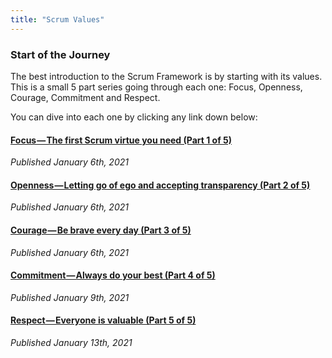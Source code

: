 ```yaml
---
title: "Scrum Values"
---
```

### Start of the Journey
The best introduction to the Scrum Framework is by starting with its values. This is a small 5 part series going through each one: Focus, Openness, Courage, Commitment and Respect.

You can dive into each one by clicking any link down below:
#### [Focus — The first Scrum virtue you need (Part 1 of 5)](https://medium.com/the-boring-team/focus-the-first-scrum-virtue-you-need-part-1-of-5-f88433e6b5d1?source=your_stories_page----------------------------------------)
*Published January 6th, 2021*

#### [Openness — Letting go of ego and accepting transparency (Part 2 of 5)](https://medium.com/the-boring-team/openness-letting-go-of-ego-and-accepting-transparency-part-2-of-5-fa718e464edf?source=your_stories_page----------------------------------------)
*Published January 6th, 2021*

#### [Courage — Be brave every day (Part 3 of 5)](https://medium.com/the-boring-team/courage-be-brave-every-day-part-3-of-5-88666320542e?source=your_stories_page----------------------------------------)
*Published January 6th, 2021*

#### [Commitment — Always do your best (Part 4 of 5)](https://medium.com/the-boring-team/commitment-always-do-your-best-part-4-of-5-679ca701d995?source=your_stories_page----------------------------------------)
*Published January 9th, 2021*

#### [Respect — Everyone is valuable (Part 5 of 5)](https://medium.com/the-boring-team/respect-everyone-is-valuable-part-5-of-5-874a064b392d?source=your_stories_page----------------------------------------)
*Published January 13th, 2021*

